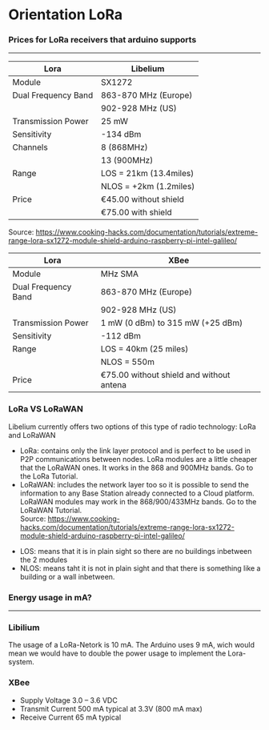 Orientation LoRa
============

### Prices for LoRa receivers that arduino supports  ###
---

| Lora                | Libelium          |
|---------------------|------------------------|
| Module              | SX1272                 |
| Dual Frequency Band | 863-870 MHz (Europe)   |
|                     | 902-928 MHz (US)       |
| Transmission Power  | 25 mW                  |
| Sensitivity         | -134 dBm               |
| Channels            | 8 (868MHz)             |
|                     | 13 (900MHz)            |
| Range               | LOS = 21km (13.4miles) |
|                     | NLOS = +2km (1.2miles) |
|Price                |€45.00 without shield |
|                   | €75.00 with shield|  
Source: https://www.cooking-hacks.com/documentation/tutorials/extreme-range-lora-sx1272-module-shield-arduino-raspberry-pi-intel-galileo/  

| Lora                |XBee        |
|---------------------|------------------------|
| Module              | MHz SMA                |
| Dual Frequency Band | 863-870 MHz (Europe)   |
|                     | 902-928 MHz (US)       |
| Transmission Power  |1 mW (0 dBm) to 315 mW (+25 dBm)|
| Sensitivity         | -112 dBm|
| Range               | LOS = 40km (25 miles) |
|                     | NLOS = 550m |
|Price                |€75.00 without shield and without antena |

### LoRa VS LoRaWAN ###

Libelium currently offers two options of this type of radio technology: LoRa and LoRaWAN  

 * LoRa: contains only the link layer protocol and is perfect to be used in P2P communications between nodes. LoRa modules are a little cheaper that the LoRaWAN ones. It works in the 868 and 900MHz bands. Go to the LoRa Tutorial.  
 * LoRaWAN: includes the network layer too so it is possible to send the information to any Base Station already connected to a Cloud platform. LoRaWAN modules may work in the 868/900/433MHz bands. Go to the LoRaWAN Tutorial.  
Source: https://www.cooking-hacks.com/documentation/tutorials/extreme-range-lora-sx1272-module-shield-arduino-raspberry-pi-intel-galileo/  

- LOS: means that it is in plain sight so there are no buildings inbetween the 2 modules
- NLOS: means taht it is not in plain sight and that there is something like a building or a wall inbetween.

 ### Energy usage in mA? ###
---

### Libilium ###

The usage of a LoRa-Netork is 10 mA. The Arduino uses 9 mA, wich would mean we would have to double the power usage to implement the Lora-system.  
### XBee ###

- Supply Voltage	3.0 – 3.6 VDC  
- Transmit Current	500 mA typical at 3.3V (800 mA max)  
- Receive Current	65 mA typical  
